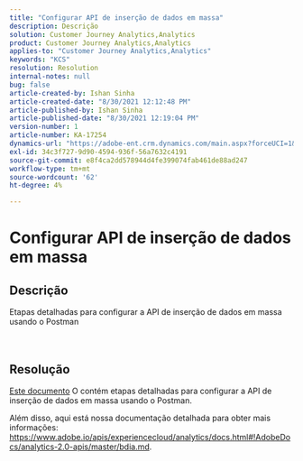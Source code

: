 ```yaml
---
title: "Configurar API de inserção de dados em massa"
description: Descrição
solution: Customer Journey Analytics,Analytics
product: Customer Journey Analytics,Analytics
applies-to: "Customer Journey Analytics,Analytics"
keywords: "KCS"
resolution: Resolution
internal-notes: null
bug: false
article-created-by: Ishan Sinha
article-created-date: "8/30/2021 12:12:48 PM"
article-published-by: Ishan Sinha
article-published-date: "8/30/2021 12:19:04 PM"
version-number: 1
article-number: KA-17254
dynamics-url: "https://adobe-ent.crm.dynamics.com/main.aspx?forceUCI=1&pagetype=entityrecord&etn=knowledgearticle&id=53386695-8b09-ec11-b6e6-00224808d564"
exl-id: 34c3f727-9d90-4594-936f-56a7632c4191
source-git-commit: e8f4ca2dd578944d4fe399074fab461de88ad247
workflow-type: tm+mt
source-wordcount: '62'
ht-degree: 4%

---
```


# Configurar API de inserção de dados em massa

## Descrição

Etapas detalhadas para configurar a API de inserção de dados em massa usando o Postman<br><br><br>

## Resolução


[Este documento](https://spark.adobe.com/page/0jhQHMs74AtYz/) O contém etapas detalhadas para configurar a API de inserção de dados em massa usando o Postman.

Além disso, aqui está nossa documentação detalhada para obter mais informações: https://www.adobe.io/apis/experiencecloud/analytics/docs.html#!AdobeDocs/analytics-2.0-apis/master/bdia.md.
